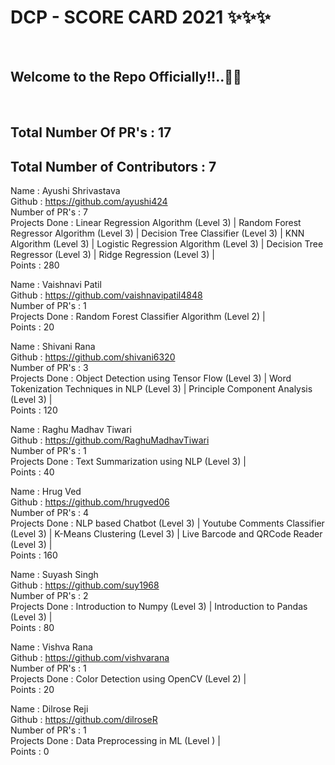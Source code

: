 <h1> DCP - SCORE CARD 2021 ✨✨✨ </h1> <br>
<h2> Welcome to the Repo Officially!!..🙌👏 </h2> <br>

## Total Number Of PR's : 17
## Total Number of Contributors : 7

  
Name : Ayushi Shrivastava <br>
Github : https://github.com/ayushi424 <br>
Number of PR's : 7 <br>
Projects Done : Linear Regression Algorithm (Level 3) | Random Forest Regressor Algorithm (Level 3) | Decision Tree Classifier (Level 3) | KNN Algorithm (Level 3) | Logistic Regression Algorithm (Level 3) | Decision Tree Regressor (Level 3) | Ridge Regression (Level 3) | <br>
Points : 280 <br>

Name : Vaishnavi Patil <br>
Github : https://github.com/vaishnavipatil4848 <br>
Number of PR's : 1 <br>
Projects Done : Random Forest Classifier Algorithm (Level 2) | <br>
Points : 20 <br>

Name : Shivani Rana <br>
Github : https://github.com/shivani6320 <br>
Number of PR's : 3 <br>
Projects Done : Object Detection using Tensor Flow (Level 3) | Word Tokenization Techniques in NLP (Level 3) | Principle Component Analysis (Level 3) | <br>
Points : 120 <br>

Name : Raghu Madhav Tiwari <br>
Github : https://github.com/RaghuMadhavTiwari <br>
Number of PR's : 1 <br>
Projects Done : Text Summarization using NLP (Level 3) | <br>
Points : 40 <br>

Name : Hrug Ved <br>
Github : https://github.com/hrugved06 <br>
Number of PR's : 4 <br>
Projects Done : NLP based Chatbot (Level 3) | Youtube Comments Classifier (Level 3) | K-Means Clustering (Level 3) | Live Barcode and QRCode Reader (Level 3) | <br>
Points : 160 <br>

Name : Suyash Singh <br>
Github : https://github.com/suy1968 <br>
Number of PR's : 2 <br>
Projects Done : Introduction to Numpy (Level 3) | Introduction to Pandas (Level 3) | <br>
Points : 80 <br>

Name : Vishva Rana <br>
Github : https://github.com/vishvarana <br>
Number of PR's : 1 <br>
Projects Done : Color Detection using OpenCV (Level 2) | <br>
Points : 20 <br>

Name : Dilrose Reji <br>
Github : https://github.com/dilroseR <br>
Number of PR's : 1 <br>
Projects Done : Data Preprocessing in ML (Level ) | <br>
Points : 0 <br>
